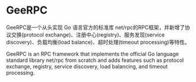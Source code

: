 # GeeRPC
 GeeRPC是一个从头实现 Go 语言官方的标准库 net/rpc的RPC框架，并新增了协议交换(protocol exchange)、注册中心(registry)、服务发现(service discovery)、负载均衡(load balance)、超时处理(timeout processing)等特性。
 
GeeRPC is an RPC framework that implements the official Go language standard library net/rpc from scratch and adds features such as protocol exchange, registry, service discovery, load balancing, and timeout processing.
